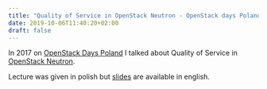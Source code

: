 ```yaml
---
title: "Quality of Service in OpenStack Neutron - OpenStack days Poland"
date: 2019-10-06T11:40:20+02:00
draft: false
---
```


In 2017 on [OpenStack Days Poland](https://www.openstackday.pl)
I talked about Quality of Service in [OpenStack Neutron](https://docs.openstack.org/neutron/latest/).
<!--more-->

Lecture was given in polish but
[slides](https://www.slideshare.net/SawomirKaposki/neutron-qos-overview)
are available in english.
